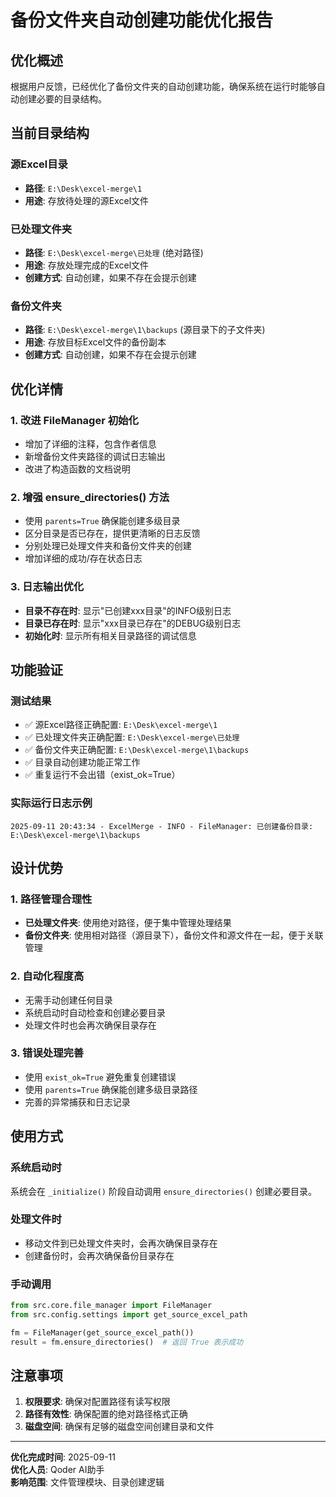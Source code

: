# 备份文件夹自动创建功能优化报告

## 优化概述

根据用户反馈，已经优化了备份文件夹的自动创建功能，确保系统在运行时能够自动创建必要的目录结构。

## 当前目录结构

### 源Excel目录
- **路径**: `E:\Desk\excel-merge\1`
- **用途**: 存放待处理的源Excel文件

### 已处理文件夹
- **路径**: `E:\Desk\excel-merge\已处理` (绝对路径)
- **用途**: 存放处理完成的Excel文件
- **创建方式**: 自动创建，如果不存在会提示创建

### 备份文件夹  
- **路径**: `E:\Desk\excel-merge\1\backups` (源目录下的子文件夹)
- **用途**: 存放目标Excel文件的备份副本
- **创建方式**: 自动创建，如果不存在会提示创建

## 优化详情

### 1. 改进 FileManager 初始化
- 增加了详细的注释，包含作者信息
- 新增备份文件夹路径的调试日志输出
- 改进了构造函数的文档说明

### 2. 增强 ensure_directories() 方法
- 使用 `parents=True` 确保能创建多级目录
- 区分目录是否已存在，提供更清晰的日志反馈
- 分别处理已处理文件夹和备份文件夹的创建
- 增加详细的成功/存在状态日志

### 3. 日志输出优化
- **目录不存在时**: 显示"已创建xxx目录"的INFO级别日志
- **目录已存在时**: 显示"xxx目录已存在"的DEBUG级别日志
- **初始化时**: 显示所有相关目录路径的调试信息

## 功能验证

### 测试结果
- ✅ 源Excel路径正确配置: `E:\Desk\excel-merge\1`
- ✅ 已处理文件夹正确配置: `E:\Desk\excel-merge\已处理`
- ✅ 备份文件夹正确配置: `E:\Desk\excel-merge\1\backups`
- ✅ 目录自动创建功能正常工作
- ✅ 重复运行不会出错（exist_ok=True）

### 实际运行日志示例
```
2025-09-11 20:43:34 - ExcelMerge - INFO - FileManager: 已创建备份目录: E:\Desk\excel-merge\1\backups
```

## 设计优势

### 1. 路径管理合理性
- **已处理文件夹**: 使用绝对路径，便于集中管理处理结果
- **备份文件夹**: 使用相对路径（源目录下），备份文件和源文件在一起，便于关联管理

### 2. 自动化程度高
- 无需手动创建任何目录
- 系统启动时自动检查和创建必要目录
- 处理文件时也会再次确保目录存在

### 3. 错误处理完善
- 使用 `exist_ok=True` 避免重复创建错误
- 使用 `parents=True` 确保能创建多级目录路径
- 完善的异常捕获和日志记录

## 使用方式

### 系统启动时
系统会在 `_initialize()` 阶段自动调用 `ensure_directories()` 创建必要目录。

### 处理文件时
- 移动文件到已处理文件夹时，会再次确保目录存在
- 创建备份时，会再次确保备份目录存在

### 手动调用
```python
from src.core.file_manager import FileManager
from src.config.settings import get_source_excel_path

fm = FileManager(get_source_excel_path())
result = fm.ensure_directories()  # 返回 True 表示成功
```

## 注意事项

1. **权限要求**: 确保对配置路径有读写权限
2. **路径有效性**: 确保配置的绝对路径格式正确
3. **磁盘空间**: 确保有足够的磁盘空间创建目录和文件

---

**优化完成时间**: 2025-09-11  
**优化人员**: Qoder AI助手  
**影响范围**: 文件管理模块、目录创建逻辑